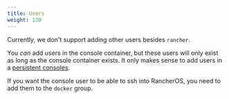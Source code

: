 ```yaml
---
title: Users
weight: 130
---
```


Currently, we don't support adding other users besides `rancher`.

You _can_ add users in the console container, but these users will only exist as long as the console container exists. It only makes sense to add users in a [persistent consoles]({{<baseurl>}}/os/v1.x/en/installation/custom-builds/custom-console/#console-persistence).

If you want the console user to be able to ssh into RancherOS, you need to add them
to the `docker` group.
